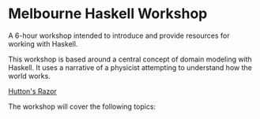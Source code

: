 Melbourne Haskell Workshop
==========================

A 6-hour workshop intended to introduce and provide resources for working with Haskell.

This workshop is based around a central concept of domain modeling with Haskell.
It uses a narrative of a physicist attempting to understand how the world works.

[Hutton's Razor](http://stackoverflow.com/questions/17870864/where-is-huttons-razor-first-defined)

The workshop will cover the following topics:
